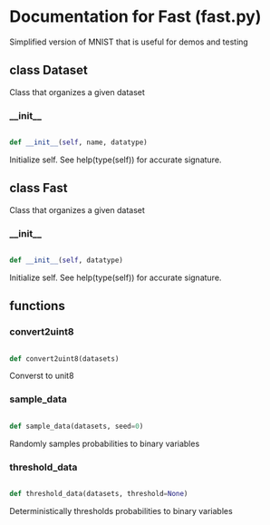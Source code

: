 # Documentation for Fast (fast.py)

Simplified version of MNIST that is useful for demos and testing 
## class Dataset
Class that organizes a given dataset 
### \_\_init\_\_
```py

def __init__(self, name, datatype)

```



Initialize self.  See help(type(self)) for accurate signature.




## class Fast
Class that organizes a given dataset 
### \_\_init\_\_
```py

def __init__(self, datatype)

```



Initialize self.  See help(type(self)) for accurate signature.




## functions

### convert2uint8
```py

def convert2uint8(datasets)

```



Converst to unit8 


### sample\_data
```py

def sample_data(datasets, seed=0)

```



Randomly samples probabilities to binary variables 


### threshold\_data
```py

def threshold_data(datasets, threshold=None)

```



Deterministically thresholds probabilities to binary variables 

